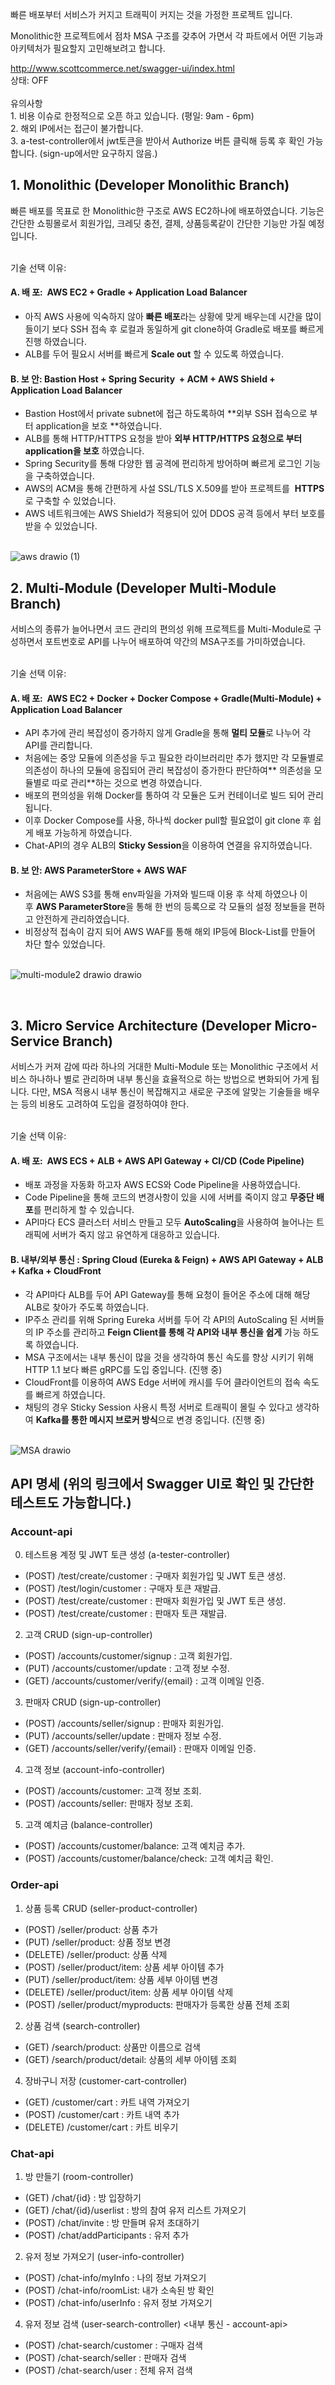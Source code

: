 빠른 배포부터 서비스가 커지고 트래픽이 커지는 것을 가정한 프로젝트 입니다. 

Monolithic한 프로젝트에서 점차 MSA 구조를 갖추어 가면서 각 파트에서 어떤 기능과 아키텍처가 필요할지 고민해보려고 합니다.

http://www.scottcommerce.net/swagger-ui/index.html
<br> 상태: OFF
<br><br> 유의사항 
<br> 1. 비용 이슈로 한정적으로 오픈 하고 있습니다. (평일: 9am - 6pm)
<br> 2. 해외 IP에서는 접근이 불가합니다. 
<br> 3. a-test-controller에서 jwt토큰을 받아서 Authorize 버튼 클릭해 등록 후 확인 가능합니다. (sign-up에서만 요구하지 않음.)


## 1. Monolithic (Developer Monolithic Branch)
빠른 배포를 목표로 한 Monolithic한 구조로 AWS EC2하나에 배포하였습니다.
기능은 간단한 쇼핑몰로서 회원가입, 크레딧 충전, 결제, 상품등록같이 간단한 기능만 가질 예정 입니다. <br><br>

기술 선택 이유:
#### A. 배 포:  AWS EC2 + Gradle + Application Load Balancer
- 아직 AWS 사용에 익숙하지 않아 **빠른 배포**라는 상황에 맞게 배우는데 시간을 많이 들이기 보다 SSH 접속 후 로컬과 동일하게 git clone하여 Gradle로 배포를 빠르게 진행 하였습니다. 
- ALB를 두어 필요시 서버를 빠르게 **Scale out** 할 수 있도록 하였습니다.

#### B. 보 안: Bastion Host + Spring Security  + ACM + AWS Shield + Application Load Balancer

- Bastion Host에서 private subnet에 접근 하도록하여 **외부 SSH 접속으로 부터 application을 보호 **하였습니다.
- ALB를 통해 HTTP/HTTPS 요청을 받아 **외부 HTTP/HTTPS 요청으로 부터 application을 보호** 하였습니다.
- Spring Security를 통해 다양한 웹 공격에 편리하게 방어하며 빠르게 로그인 기능을 구축하였습니다.
- AWS의 ACM을 통해 간편하게 사설 SSL/TLS X.509를 받아 프로젝트를  **HTTPS**로 구축할 수 있었습니다.
- AWS 네트워크에는 AWS Shield가 적용되어 있어 DDOS 공격 등에서 부터 보호를 받을 수 있었습니다. <br><br>

![aws drawio (1)](https://github.com/ScottSung7/CommercialPractice/assets/98432596/045f694e-362e-437f-adab-6fe19751a740)

## 2. Multi-Module (Developer Multi-Module Branch)
서비스의 종류가 늘어나면서 코드 관리의 편의성 위해 프로젝트를 Multi-Module로 구성하면서 포트번호로 API를 나누어 배포하여 약간의 MSA구조를 가미하였습니다. <br><br>

기술 선택 이유: 
#### A. 배 포:  AWS EC2 + Docker + Docker Compose + Gradle(Multi-Module) + Application Load Balancer
- API 추가에 관리 복잡성이 증가하지 않게 Gradle을 통해 **멀티 모듈**로 나누어 각 API를 관리합니다. 
- 처음에는 중앙 모듈에 의존성을 두고 필요한 라이브러리만 추가 했지만 각 모듈별로 의존성이 하나의 모듈에 응집되어 관리 복잡성이 증가한다 판단하여** 의존성을 모듈별로 따로 관리**하는 것으로 변경 하였습니다.
- 배포의 편의성을 위해 Docker를 통하여 각 모듈은 도커 컨테이너로 빌드 되어 관리됩니다.
- 이후 Docker Compose를 사용, 하나씩 docker pull할 필요없이 git clone 후 쉽게 배포 가능하게 하였습니다. 
- Chat-API의 경우 ALB의 **Sticky Session**을 이용하여 연결을 유지하였습니다.

#### B. 보 안: AWS ParameterStore + AWS WAF
- 처음에는 AWS S3를 통해 env파일을 가져와 빌드때 이용 후 삭제 하였으나 이후 **AWS ParameterStore**을 통해 한 번의 등록으로 각 모듈의 설정 정보들을 편하고 안전하게 관리하였습니다.
- 비정상적 접속이 감지 되어 AWS WAF를 통해 해외 IP등에 Block-List를 만들어 차단 할수 있었습니다. <br><br>

![multi-module2 drawio drawio](https://github.com/ScottSung7/CommercialPractice/assets/98432596/52e13c35-0144-4b8c-b982-6c51e7d8a025)


<br>

## 3. Micro Service Architecture (Developer Micro-Service Branch)
서비스가 커져 감에 따라 하나의 거대한 Multi-Module 또는 Monolithic 구조에서 서비스 하나하나 별로 관리하며 내부 통신을 효율적으로 하는 방법으로 변화되어 가게 됩니다. 다만, MSA 적용시 내부 통신이 복잡해지고 새로운 구조에 알맞는 기술들을 배우는 등의 비용도 고려하여 도입을 결정하여야 한다. <br><br>

기술 선택 이유: 

#### A. 배 포:  AWS ECS + ALB + AWS API Gateway + CI/CD (Code Pipeline) 

- 배포 과정을 자동화 하고자 AWS ECS와 Code Pipeline을 사용하였습니다.
- Code Pipeline을 통해 코드의 변경사항이 있을 시에 서버를 죽이지 않고 **무중단 배포**를 편리하게 할 수 있습니다.
- API마다 ECS 클러스터 서비스 만들고 모두 **AutoScaling**을 사용하여 늘어나는 트래픽에 서버가 죽지 않고 유연하게 대응하고 있습니다.

#### B. 내부/외부 통신 : Spring Cloud (Eureka & Feign) + AWS API Gateway + ALB + Kafka + CloudFront
- 각 API마다 ALB를 두어 API Gateway를 통해 요청이 들어온 주소에 대해 해당 ALB로 찾아가 주도록 하였습니다.
- IP주소 관리를 위해 Spring Eureka 서버를 두어 각 API의 AutoScaling 된 서버들의 IP 주소를 관리하고 **Feign Client를 통해 각 API와 내부 통신을 쉽게** 가능 하도록 하였습니다.
- MSA 구조에서는 내부 통신이 많을 것을 생각하여 통신 속도를 향상 시키기 위해 HTTP 1.1 보다 빠른 gRPC를 도입 중입니다. (진행 중)
- CloudFront를 이용하여 AWS Edge 서버에 캐시를 두어 클라이언트의 접속 속도를 빠르게 하였습니다. 
- 채팅의 경우 Sticky Session 사용시 특정 서버로 트래픽이 몰릴 수 있다고 생각하여 **Kafka를 통한 메시지 브로커 방식**으로 변경 중입니다. (진행 중) <br><br>

![MSA drawio](https://github.com/ScottSung7/CommercialPractice/assets/98432596/dd5b7cd5-2b9f-4aa1-a8cc-884384afd93d)

## API 명세 (위의 링크에서 Swagger UI로 확인 및 간단한 테스트도 가능합니다.)

### Account-api
0. 테스트용 계정 및 JWT 토큰 생성 (a-tester-controller)
- (POST) /test/create/customer : 구매자 회원가입 및 JWT 토큰 생성.
- (POST) /test/login/customer : 구매자 토큰 재발급.
- (POST) /test/create/customer : 판매자 회원가입 및 JWT 토큰 생성.
- (POST) /test/create/customer : 판매자 토큰 재발급.

2. 고객 CRUD (sign-up-controller)
- (POST) /accounts/customer/signup : 고객 회원가입.
- (PUT) /accounts/customer/update : 고객 정보 수정.
- (GET) /accounts/customer/verify/{email} : 고객 이메일 인증.

3. 판매자 CRUD (sign-up-controller)
- (POST) /accounts/seller/signup : 판매자 회원가입.
- (PUT) /accounts/seller/update : 판매자 정보 수정.
- (GET) /accounts/seller/verify/{email} : 판매자 이메일 인증.

4. 고객 정보 (account-info-controller)
- (POST) /accounts/customer: 고객 정보 조회.
- (POST) /accounts/seller: 판매자 정보 조회.

5. 고객 예치금 (balance-controller)
- (POST) /accounts/customer/balance: 고객 예치금 추가.
- (POST) /accounts/customer/balance/check: 고객 예치금 확인.

### Order-api
1. 상품 등록 CRUD (seller-product-controller)
- (POST) /seller/product: 상품 추가
- (PUT)  /seller/product: 상품 정보 변경
- (DELETE) /seller/product: 상품 삭제
- (POST) /seller/product/item: 상품 세부 아이템 추가
- (PUT) /seller/product/item: 상품 세부 아이템 변경
- (DELETE) /seller/product/item: 상품 세부 아이템 삭제
- (POST) /seller/product/myproducts: 판매자가 등록한 상품 전체 조회

2. 상품 검색 (search-controller)
- (GET) /search/product: 상품만 이름으로 검색
- (GET) /search/product/detail: 상품의 세부 아이템 조회 

4. 장바구니 저장 (customer-cart-controller)
- (GET) /customer/cart : 카트 내역 가져오기
- (POST) /customer/cart : 카트 내역 추가
- (DELETE) /customer/cart : 카트 비우기

### Chat-api
1. 방 만들기 (room-controller)
- (GET) /chat/{id} : 방 입장하기
- (GET) /chat/{id}/userlist : 방의 참여 유저 리스트 가져오기
- (POST) /chat/invite : 방 만들며 유저 초대하기
- (POST) /chat/addParticipants : 유저 추가

2. 유저 정보 가져오기 (user-info-controller)
- (POST) /chat-info/myInfo : 나의 정보 가져오기
- (POST) /chat-info/roomList: 내가 소속된 방 확인
- (POST) /chat-info/userInfo : 유저 정보 가져오기 

4. 유저 정보 검색 (user-search-controller) <내부 통신 - account-api>
- (POST) /chat-search/customer : 구매자 검색
- (POST) /chat-search/seller : 판매자 검색
- (POST) /chat-search/user : 전체 유저 검색
  
  

